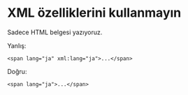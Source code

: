 # XML özelliklerini kullanmayın

Sadece HTML belgesi yazıyoruz.

Yanlış:

```
<span lang="ja" xml:lang="ja">...</span>
```

Doğru:

```
<span lang="ja">...</span>
```
